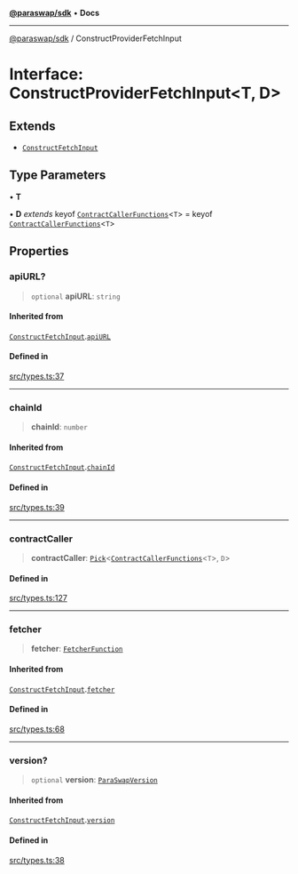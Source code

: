 [**@paraswap/sdk**](../README.md) • **Docs**

***

[@paraswap/sdk](../globals.md) / ConstructProviderFetchInput

# Interface: ConstructProviderFetchInput\<T, D\>

## Extends

- [`ConstructFetchInput`](ConstructFetchInput.md)

## Type Parameters

• **T**

• **D** *extends* keyof [`ContractCallerFunctions`](ContractCallerFunctions.md)\<`T`\> = keyof [`ContractCallerFunctions`](ContractCallerFunctions.md)\<`T`\>

## Properties

### apiURL?

> `optional` **apiURL**: `string`

#### Inherited from

[`ConstructFetchInput`](ConstructFetchInput.md).[`apiURL`](ConstructFetchInput.md#apiurl)

#### Defined in

[src/types.ts:37](https://github.com/paraswap/paraswap-sdk/blob/master/src/types.ts#L37)

***

### chainId

> **chainId**: `number`

#### Inherited from

[`ConstructFetchInput`](ConstructFetchInput.md).[`chainId`](ConstructFetchInput.md#chainid)

#### Defined in

[src/types.ts:39](https://github.com/paraswap/paraswap-sdk/blob/master/src/types.ts#L39)

***

### contractCaller

> **contractCaller**: [`Pick`](../-internal-/type-aliases/Pick.md)\<[`ContractCallerFunctions`](ContractCallerFunctions.md)\<`T`\>, `D`\>

#### Defined in

[src/types.ts:127](https://github.com/paraswap/paraswap-sdk/blob/master/src/types.ts#L127)

***

### fetcher

> **fetcher**: [`FetcherFunction`](../type-aliases/FetcherFunction.md)

#### Inherited from

[`ConstructFetchInput`](ConstructFetchInput.md).[`fetcher`](ConstructFetchInput.md#fetcher)

#### Defined in

[src/types.ts:68](https://github.com/paraswap/paraswap-sdk/blob/master/src/types.ts#L68)

***

### version?

> `optional` **version**: [`ParaSwapVersion`](../type-aliases/ParaSwapVersion.md)

#### Inherited from

[`ConstructFetchInput`](ConstructFetchInput.md).[`version`](ConstructFetchInput.md#version)

#### Defined in

[src/types.ts:38](https://github.com/paraswap/paraswap-sdk/blob/master/src/types.ts#L38)
